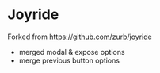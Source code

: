 # Joyride

Forked from https://github.com/zurb/joyride

* merged modal & expose options
* merge previous button options
